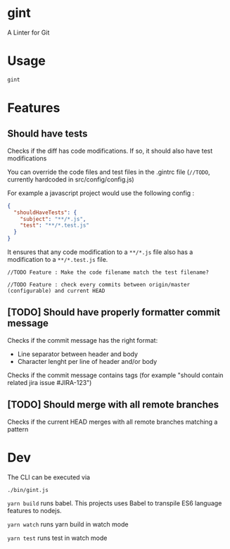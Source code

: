 # gint

A Linter for Git

# Usage

```sh
gint
```

# Features

## Should have tests

Checks if the diff has code modifications. If so, it should also have test modifications

You can override the code files and test files in the .gintrc file (`//TODO`, currently hardcoded in src/config/config.js)

For example a javascript project would use the following config :

```json
{
  "shouldHaveTests": {
    "subject": "**/*.js",
    "test": "**/*.test.js"
  }
}
```

It ensures that any code modification to a `**/*.js` file also has a modification to a `**/*.test.js` file.

`//TODO Feature : Make the code filename match the test filename?`

`//TODO Feature : check every commits between origin/master (configurable) and current HEAD`

## [TODO] Should have properly formatter commit message

Checks if the commit message has the right format:

- Line separator between header and body
- Character lenght per line of header and/or body

Checks if the commit message contains tags (for example "should contain related jira issue #JIRA-123")

## [TODO] Should merge with all remote branches

Checks if the current HEAD merges with all remote branches matching a pattern

# Dev

The CLI can be executed via

```sh
./bin/gint.js
```

`yarn build` runs babel. This projects uses Babel to transpile ES6 language features to nodejs.

`yarn watch` runs yarn build in watch mode

`yarn test` runs test in watch mode
